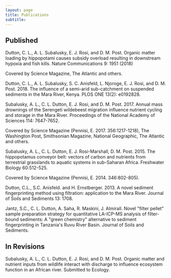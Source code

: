 ```yaml
---
layout: page
title: Publications
subtitle: 
---
```


## Published
<div data-badge-type="donut" data-doi="10.1038/s41467-018-04391-6" data-hide-no-mentions="true" class="altmetric-embed"></div> Dutton, C. L., A. L. Subalusky, E. J. Rosi, and D. M. Post. Organic matter loading by hippopotami causes subsidy overload resulting in downstream hypoxia and fish kills. Nature Communications 9: 1951 (2018)



Covered by Science Magazine, The Atlantic and others.

Dutton, C. L., A. L. Subalusky, S. C. Anisfeld, L. Njoroge, E. J.  Rosi, and D. M. Post. 2018. The influence of a semi-arid sub-catchment on suspended sediments in the Mara River, Kenya. PLOS ONE 13(2): e0192828.

Subalusky, A. L., C. L. Dutton, E. J. Rosi, and D. M. Post. 2017. Annual mass drownings of the Serengeti wildebeest migration influence nutrient cycling and storage in the Mara River. Proceedings of the National Academy of Sciences 114: 7647-7652.

Covered by Science Magazine (Pennisi, E. 2017. 356:1217-1218), The Washington Post, Smithsonian Magazine, National Geographic, The Atlantic and others.

Subalusky, A. L., C. L. Dutton, E. J. Rosi-Marshall, D. M. Post. 2015. The hippopotamus conveyor belt: vectors of carbon and nutrients from terrestrial grasslands to aquatic systems in sub-Saharan Africa. Freshwater Biology 60:512-525.

Covered by Science Magazine (Pennisi, E. 2014. 346:802-805).

Dutton, C.L., S.C. Anisfeld. and H. Ernstberger.  2013.  A novel sediment fingerprinting method using filtration: application to the Mara River.  Journal of Soils and Sediments 13: 1708.

Jantz, S.C., C. L. Dutton, A. Saha, R. Maskini, J. Almirall.  Novel "filter pellet" sample preparation strategy for quantitative LA-ICP-MS analysis of filter-bound sediments: A "green chemistry" alternative to sediment fingerprinting in Tanzania's Ruvu River Basin.  Journal of Soils and Sediments.

## In Revisions
Subalusky, A. L., C. L. Dutton, E. J. Rosi, and D. M. Post. Organic matter and nutrient inputs from wildlife interact with discharge to influence ecosystem function in an African river. Submitted to Ecology.

<script type='text/javascript' src='https://d1bxh8uas1mnw7.cloudfront.net/assets/embed.js'></script>
